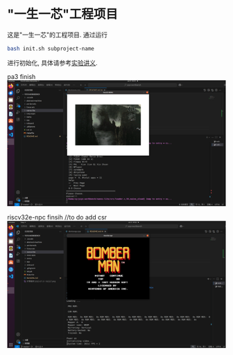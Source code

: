 # "一生一芯"工程项目

这是"一生一芯"的工程项目. 通过运行
```bash
bash init.sh subproject-name
```
进行初始化, 具体请参考[实验讲义][lecture note].

[lecture note]: https://ysyx.oscc.cc/docs/

pa3 finish  
![alt text](<2.png>)


riscv32e-npc finsih  //to do add csr
![alt text](1.png)